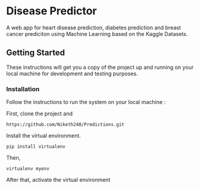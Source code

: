 # Disease Predictor

A web app for heart disease prediction, diabetes prediction and breast cancer prediciton using Machine Learning based on the Kaggle Datasets. 

## Getting Started

These instructions will get you a copy of the project up and running on your local machine for development and testing purposes.

### Installation

Follow the instructions to run the system on your local machine :

First, clone the project and 
```
https://github.com/Niketh248/Predictions.git
```

Install the virtual environment.
```
pip install virtualenv
```
Then,
```
virtualenv myenv
```
After that, activate the virtual environment
